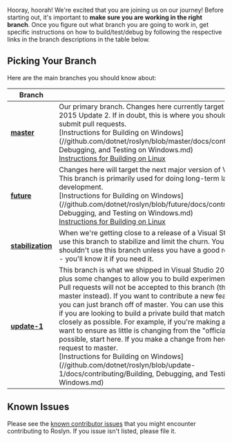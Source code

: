 Hooray, hoorah! We're excited that you are joining us on our journey! Before starting out, it's important to **make sure you are working in the right branch**. Once you figure out what branch you are going to work in, get specific instructions on how to build/test/debug by following the respective links in the branch descriptions in the table below. 

## Picking Your Branch
Here are the main branches you should know about:

| Branch |       |
| ------ | ----- | 
| [**master**](//github.com/dotnet/roslyn/tree/master) | Our primary branch. Changes here currently target Visual Studio 2015 Update 2. If in doubt, this is where you should work, and submit pull requests. <br/>[Instructions for Building on Windows](//github.com/dotnet/roslyn/blob/master/docs/contributing/Building, Debugging, and Testing on Windows.md) <br/>[Instructions for Building on Linux](//github.com/dotnet/roslyn/blob/master/docs/infrastructure/cross-platform.md) |
| [**future**](//github.com/dotnet/roslyn/tree/future) | Changes here will target the next major version of Visual Studio. This branch is primarily used for doing long-term language development. <br/>[Instructions for Building on Windows](//github.com/dotnet/roslyn/blob/future/docs/contributing/Building, Debugging, and Testing on Windows.md) <br/>[Instructions for Building on Linux](//github.com/dotnet/roslyn/blob/future/docs/infrastructure/cross-platform.md) |
| [**stabilization**](//github.com/dotnet/roslyn/tree/stabilization) | When we're getting close to a release of a Visual Studio update, we use this branch to stabilize and limit the churn. You generally shouldn't use this branch unless you have a good reason to do so -- you'll know it if you need it. |
| [**update-1**](//github.com/dotnet/roslyn/tree/update-1) | This branch is what we shipped in Visual Studio 2015 Update 1, plus some changes to allow you to build experimental extensions. Pull requests will not be accepted to this branch (they should go to master instead). If you want to contribute a new feature or a bug fix, you can just branch off of master. You can use this branch as a base if you are looking to build a private build that matches Update 1 as closely as possible. For example, if you're making a "hotfix" and want to ensure as little is changing from the "official" bits as possible, start here. If you make a change from here, send the pull request to master. <br />[Instructions for Building on Windows](//github.com/dotnet/roslyn/blob/update-1/docs/contributing/Building, Debugging, and Testing on Windows.md) |

## Known Issues
Please see the [known contributor issues](https://github.com/dotnet/roslyn/labels/Contributor%20Pain) that you might encounter contributing to Roslyn. If you issue isn't listed, please file it.
